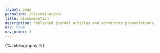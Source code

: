```yaml
---
layout: page
permalink: /dissemination/
title: dissemination
description: Published journal articles and conference presentations.
nav: true
nav_order: 3
---
```


<!-- _pages/publications.md -->
<div class="publications">

{% bibliography %}

</div>
